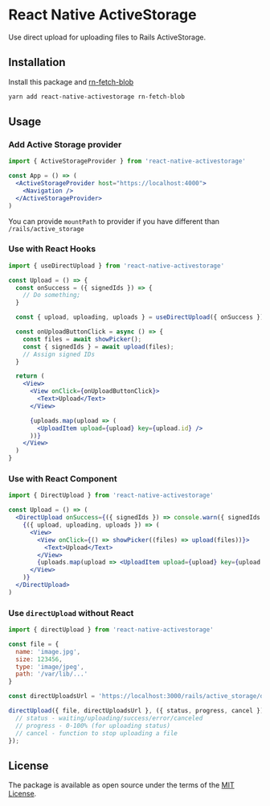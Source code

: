 # React Native ActiveStorage

Use direct upload for uploading files to Rails ActiveStorage.

## Installation

Install this package and [rn-fetch-blob](rn-fetch-blob)

```sh
yarn add react-native-activestorage rn-fetch-blob
```

## Usage

### Add Active Storage provider

```jsx
import { ActiveStorageProvider } from 'react-native-activestorage'

const App = () => (
  <ActiveStorageProvider host="https://localhost:4000">
    <Navigation />
  </ActiveStorageProvider>
)
```

You can provide `mountPath` to provider if you have different than `/rails/active_storage`

### Use with React Hooks

```jsx
import { useDirectUpload } from 'react-native-activestorage'

const Upload = () => {
  const onSuccess = ({ signedIds }) => {
    // Do something;
  }

  const { upload, uploading, uploads } = useDirectUpload({ onSuccess });

  const onUploadButtonClick = async () => {
    const files = await showPicker();
    const { signedIds } = await upload(files);
    // Assign signed IDs
  }

  return (
    <View>
      <View onClick={onUploadButtonClick}>
        <Text>Upload</Text>
      </View>

      {uploads.map(upload => (
        <UploadItem upload={upload} key={upload.id} />
      ))}
    </View>
  )
}
```

### Use with React Component

```jsx
import { DirectUpload } from 'react-native-activestorage'

const Upload = () => (
  <DirectUpload onSuccess={({ signedIds }) => console.warn({ signedIds })}>
    {({ upload, uploading, uploads }) => (
      <View>
        <View onClick={() => showPicker((files) => upload(files))}>
          <Text>Upload</Text>
        </View>
        {uploads.map(upload => <UploadItem upload={upload} key={upload.id} />)}
      </View>
    )}
  </DirectUpload>
)
```

### Use `directUpload` without React

```js
import { directUpload } from 'react-native-activestorage'

const file = {
  name: 'image.jpg',
  size: 123456,
  type: 'image/jpeg',
  path: '/var/lib/...'
}

const directUploadsUrl = 'https://localhost:3000/rails/active_storage/direct_uploads';

directUpload({ file, directUploadsUrl }, ({ status, progress, cancel }) => {
  // status - waiting/uploading/success/error/canceled
  // progress - 0-100% (for uploading status)
  // cancel - function to stop uploading a file
});
```

## License

The package is available as open source under the terms of the [MIT License][license].

[license]: https://raw.githubusercontent.com/jpalumickas/react-native-activestorage/master/LICENSE
[rn-fetch-blob]: https://github.com/joltup/rn-fetch-blob
